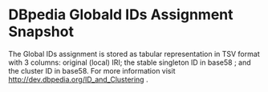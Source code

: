 # DBpedia Globald IDs Assignment Snapshot
The Global IDs assignment is stored as tabular representation in TSV format with 3 columns: original (local) IRI;  the stable singleton ID in base58 ; and the cluster ID in base58. For more information visit http://dev.dbpedia.org/ID_and_Clustering .

